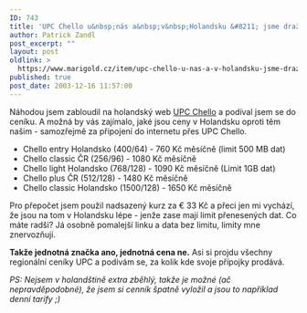 ```yaml
---
ID: 743
title: 'UPC Chello u&nbsp;nás a&nbsp;v&nbsp;Holandsku &#8211; jsme dražší :('
author: Patrick Zandl
post_excerpt: ""
layout: post
oldlink: >
  https://www.marigold.cz/item/upc-chello-u-nas-a-v-holandsku-jsme-drazsi
published: true
post_date: 2003-12-16 11:57:00
---
```

<p>
Náhodou jsem zabloudil na holandský web <A href="http://info.nld.chello.nl/products_intro.php?SessionID=3ff3eef0b0a80e6de4674d55e40d8b07" target=_blank>UPC Chello</A> a podíval jsem se do ceníku. A možná by vás zajímalo, jaké jsou ceny v Holandsku oproti těm našim - samozřejmě za připojení do internetu přes UPC Chello.</p>

<UL>
<LI>Chello entry Holandsko (400/64) - 760 Kč měsíčně (limit 500 MB dat)</LI>
<LI>Chello classic ČR (256/96) - 1080 Kč měsíčně </LI>
<LI>Chello light Holandsko (768/128) - 1090 Kč měsíčně (Limit 1GB dat)</LI>
<LI>Chello plus ČR (512/128) - 1480 Kč měsíčně</LI>
<LI>Chello classic Holandsko (1500/128) - 1650 Kč měsíčně</LI></UL>
<p>
Pro přepočet jsem použil nadsazený kurz za &#8364; 33 Kč a přeci jen mi vychází, že jsou na tom v Holandsku lépe - jenže zase mají limit přenesených dat. Co máte radši? Já osobně pomalejší linku a data bez limitu, limity mne znervozňují. </p>

<p>
<STRONG>Takže jednotná značka ano, jednotná cena ne.</STRONG> Asi si projdu všechny regionální ceníky UPC a podívám se, za kolik kde svoje přípojky prodává. </p>

<p>
<EM>PS: Nejsem v holandštině extra zběhlý, takže je možné (ač nepravděpodobné), že jsem si cenník špatně vyložil a jsou to například denní tarify ;)</EM></p>
